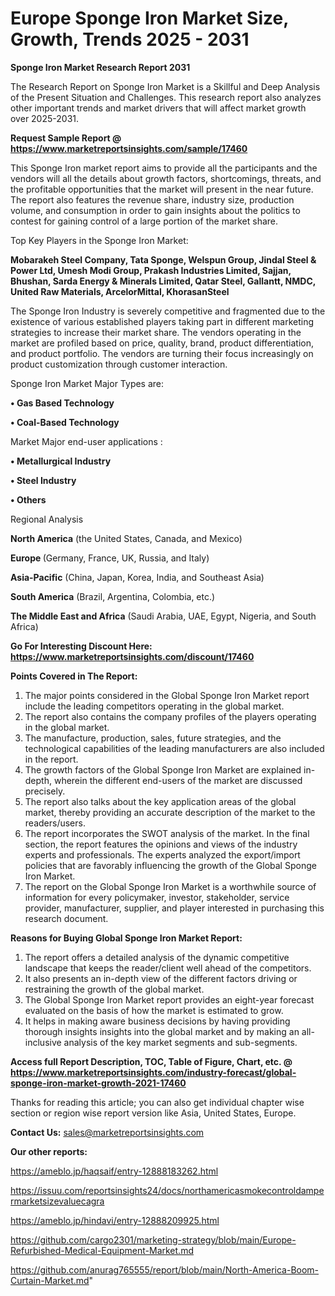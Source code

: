 # Europe Sponge Iron Market Size, Growth, Trends 2025 - 2031

<strong>Sponge Iron Market Research Report 2031</strong>

The Research Report on Sponge Iron Market is a Skillful and Deep Analysis of the Present Situation and Challenges. This research report also analyzes other important trends and market drivers that will affect market growth over 2025-2031.

<strong>Request Sample Report @ <a href=https://www.marketreportsinsights.com/sample/17460>https://www.marketreportsinsights.com/sample/17460</a></strong>

This Sponge Iron market report aims to provide all the participants and the vendors will all the details about growth factors, shortcomings, threats, and the profitable opportunities that the market will present in the near future. The report also features the revenue share, industry size, production volume, and consumption in order to gain insights about the politics to contest for gaining control of a large portion of the market share.

Top Key Players in the Sponge Iron Market:

<strong>Mobarakeh Steel Company, Tata Sponge, Welspun Group, Jindal Steel & Power Ltd, Umesh Modi Group, Prakash Industries Limited, Sajjan, Bhushan, Sarda Energy & Minerals Limited, Qatar Steel, Gallantt, NMDC, United Raw Materials, ArcelorMittal, KhorasanSteel</strong>

The Sponge Iron Industry is severely competitive and fragmented due to the existence of various established players taking part in different marketing strategies to increase their market share. The vendors operating in the market are profiled based on price, quality, brand, product differentiation, and product portfolio. The vendors are turning their focus increasingly on product customization through customer interaction.

Sponge Iron Market Major Types are:

<strong>• Gas Based Technology

• Coal-Based Technology</strong>

Market Major end-user applications :

<strong>• Metallurgical Industry

• Steel Industry

• Others</strong>

Regional Analysis

</u><strong><b>North America</b></strong> (the United States, Canada, and Mexico)

<strong><b>Europe </b></strong>(Germany, France, UK, Russia, and Italy)

<strong><b>Asia-Pacific</b></strong> (China, Japan, Korea, India, and Southeast Asia)

<strong><b>South America</b></strong> (Brazil, Argentina, Colombia, etc.)

<strong><b>The Middle East and Africa</b></strong> (Saudi Arabia, UAE, Egypt, Nigeria, and South Africa)

<strong>Go For Interesting Discount Here: <a href=https://www.marketreportsinsights.com/discount/17460>https://www.marketreportsinsights.com/discount/17460</a></strong>

<strong>Points Covered in The Report:</strong>
<ol>
  <li>The major points considered in the Global Sponge Iron Market report include the leading competitors operating in the global market.</li>
  <li>The report also contains the company profiles of the players operating in the global market.</li>
  <li>The manufacture, production, sales, future strategies, and the technological capabilities of the leading manufacturers are also included in the report.</li>
  <li>The growth factors of the Global Sponge Iron Market are explained in-depth, wherein the different end-users of the market are discussed precisely.</li>
  <li>The report also talks about the key application areas of the global market, thereby providing an accurate description of the market to the readers/users.</li>
  <li>The report incorporates the SWOT analysis of the market. In the final section, the report features the opinions and views of the industry experts and professionals. The experts analyzed the export/import policies that are favorably influencing the growth of the Global Sponge Iron Market.</li>
  <li>The report on the Global Sponge Iron Market is a worthwhile source of information for every policymaker, investor, stakeholder, service provider, manufacturer, supplier, and player interested in purchasing this research document.</li>
</ol>
<strong>Reasons for Buying Global Sponge Iron Market Report:</strong>

<ol>
  <li>The report offers a detailed analysis of the dynamic competitive landscape that keeps the reader/client well ahead of the competitors.</li>
  <li>It also presents an in-depth view of the different factors driving or restraining the growth of the global market.</li>
  <li>The Global Sponge Iron Market report provides an eight-year forecast evaluated on the basis of how the market is estimated to grow.</li>
  <li>It helps in making aware business decisions by having providing thorough insights insights into the global market and by making an all-inclusive analysis of the key market segments and sub-segments.</li>
</ol>
<strong>Access full Report Description, TOC, Table of Figure, Chart, etc. @ <a href=https://www.marketreportsinsights.com/industry-forecast/global-sponge-iron-market-growth-2021-17460>https://www.marketreportsinsights.com/industry-forecast/global-sponge-iron-market-growth-2021-17460</a></strong>


Thanks for reading this article; you can also get individual chapter wise section or region wise report version like Asia, United States, Europe.

<strong>Contact Us:</strong>
sales@marketreportsinsights.com

<strong>Our other reports:</strong>

<a href=https://ameblo.jp/haqsaif/entry-12888183262.html>https://ameblo.jp/haqsaif/entry-12888183262.html</a>

<a href=https://issuu.com/reportsinsights24/docs/northamericasmokecontroldampermarketsizevaluecagra>https://issuu.com/reportsinsights24/docs/northamericasmokecontroldampermarketsizevaluecagra</a>

<a href=https://ameblo.jp/hindavi/entry-12888209925.html>https://ameblo.jp/hindavi/entry-12888209925.html</a>

<a href=https://github.com/cargo2301/marketing-strategy/blob/main/Europe-Refurbished-Medical-Equipment-Market.md>https://github.com/cargo2301/marketing-strategy/blob/main/Europe-Refurbished-Medical-Equipment-Market.md</a>

<a href=https://github.com/anurag765555/report/blob/main/North-America-Boom-Curtain-Market.md>https://github.com/anurag765555/report/blob/main/North-America-Boom-Curtain-Market.md</a>"
